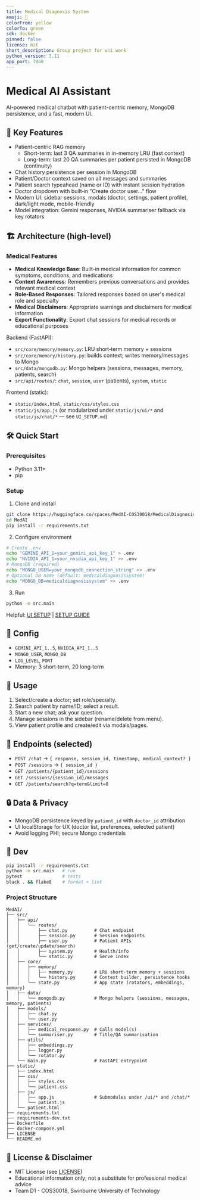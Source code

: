 ```yaml
---
title: Medical Diagnosis System
emoji: 🏥
colorFrom: yellow
colorTo: green
sdk: docker
pinned: false
license: mit
short_description: Group project for uni work
python_version: 3.11
app_port: 7860
---
```


# Medical AI Assistant

AI-powered medical chatbot with patient-centric memory, MongoDB persistence, and a fast, modern UI.

## 🚀 Key Features

- Patient-centric RAG memory
  - Short-term: last 3 QA summaries in in-memory LRU (fast context)
  - Long-term: last 20 QA summaries per patient persisted in MongoDB (continuity)
- Chat history persistence per session in MongoDB
- Patient/Doctor context saved on all messages and summaries
- Patient search typeahead (name or ID) with instant session hydration
- Doctor dropdown with built‑in "Create doctor user..." flow
- Modern UI: sidebar sessions, modals (doctor, settings, patient profile), dark/light mode, mobile-friendly
- Model integration: Gemini responses, NVIDIA summariser fallback via key rotators

## 🏗️ Architecture (high-level)

### Medical Features
- **Medical Knowledge Base**: Built-in medical information for common symptoms, 
conditions, and medications
- **Context Awareness**: Remembers previous conversations and provides relevant medical 
context
- **Role-Based Responses**: Tailored responses based on user's medical role and specialty
- **Medical Disclaimers**: Appropriate warnings and disclaimers for medical information
- **Export Functionality**: Export chat sessions for medical records or educational 
purposes

Backend (FastAPI):
- `src/core/memory/memory.py`: LRU short‑term memory + sessions
- `src/core/memory/history.py`: builds context; writes memory/messages to Mongo
- `src/data/mongodb.py`: Mongo helpers (sessions, messages, memory, patients, search)
- `src/api/routes/`: `chat`, `session`, `user` (patients), `system`, `static`

Frontend (static):
- `static/index.html`, `static/css/styles.css`
- `static/js/app.js` (or modularized under `static/js/ui/*` and `static/js/chat/*` — see `UI_SETUP.md`)

## 🛠️ Quick Start

### Prerequisites
- Python 3.11+
- pip

### Setup
1. Clone and install
```bash
git clone https://huggingface.co/spaces/MedAI-COS30018/MedicalDiagnosisSystem
cd MedAI
pip install -r requirements.txt
```
2. Configure environment
```bash
# Create .env
echo "GEMINI_API_1=your_gemini_api_key_1" > .env
echo "NVIDIA_API_1=your_nvidia_api_key_1" >> .env
# MongoDB (required)
echo "MONGO_USER=your_mongodb_connection_string" >> .env
# Optional DB name (default: medicaldiagnosissystem)
echo "MONGO_DB=medicaldiagnosissystem" >> .env
```
3. Run
```bash
python -m src.main
```
Helpful: [UI SETUP](https://huggingface.co/spaces/MedAI-COS30018/MedicalDiagnosisSystem/blob/main/UI_SETUP.md) | [SETUP GUIDE](https://huggingface.co/spaces/MedAI-COS30018/MedicalDiagnosisSystem/blob/main/SETUP_GUIDE.md)

## 🔧 Config
- `GEMINI_API_1..5`, `NVIDIA_API_1..5`
- `MONGO_USER`, `MONGO_DB`
- `LOG_LEVEL`, `PORT`
- Memory: 3 short‑term, 20 long‑term

## 📱 Usage
1. Select/create a doctor; set role/specialty.
2. Search patient by name/ID; select a result.
3. Start a new chat; ask your question.
4. Manage sessions in the sidebar (rename/delete from menu).
5. View patient profile and create/edit via modals/pages.

## 🔌 Endpoints (selected)
- `POST /chat` → `{ response, session_id, timestamp, medical_context? }`
- `POST /sessions` → `{ session_id }`
- `GET /patients/{patient_id}/sessions`
- `GET /sessions/{session_id}/messages`
- `GET /patients/search?q=term&limit=8`

## 🔒 Data & Privacy
- MongoDB persistence keyed by `patient_id` with `doctor_id` attribution
- UI localStorage for UX (doctor list, preferences, selected patient)
- Avoid logging PHI; secure Mongo credentials

## 🧪 Dev
```bash
pip install -r requirements.txt
python -m src.main   # run
pytest               # tests
black . && flake8    # format + lint
```

### Project Structure
```
MedAI/
├── src/
│   ├── api/
│   │   └── routes/
│   │       ├── chat.py          # Chat endpoint
│   │       ├── session.py       # Session endpoints
│   │       ├── user.py          # Patient APIs (get/create/update/search)
│   │       ├── system.py        # Health/info
│   │       └── static.py        # Serve index
│   ├── core/
│   │   ├── memory/
│   │   │   ├── memory.py        # LRU short‑term memory + sessions
│   │   │   └── history.py       # Context builder, persistence hooks
│   │   └── state.py             # App state (rotators, embeddings, memory)
│   ├── data/
│   │   └── mongodb.py           # Mongo helpers (sessions, messages, memory, patients)
│   ├── models/
│   │   ├── chat.py
│   │   └── user.py
│   ├── services/
│   │   ├── medical_response.py  # Calls model(s)
│   │   └── summariser.py        # Title/QA summarisation
│   ├── utils/
│   │   ├── embeddings.py
│   │   ├── logger.py
│   │   └── rotator.py
│   └── main.py                  # FastAPI entrypoint
├── static/
│   ├── index.html
│   ├── css/
│   │   ├── styles.css
│   │   └── patient.css
│   ├── js/
│   │   ├── app.js               # Submodules under /ui/* and /chat/*
│   │   └── patient.js
│   └── patient.html
├── requirements.txt
├── requirements-dev.txt
├── Dockerfile
├── docker-compose.yml
├── LICENSE
└── README.md
```

## 🧾 License & Disclaimer
- MIT License (see [LICENSE](https://huggingface.co/spaces/MedAI-COS30018/MedicalDiagnosisSystem/blob/main/LICENSE))
- Educational information only; not a substitute for professional medical advice
- Team D1 - COS30018, Swinburne University of Technology